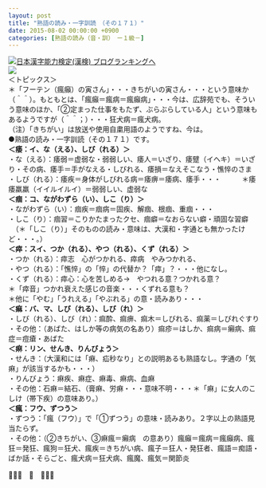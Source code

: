```yaml
---
layout: post
title: "熟語の読み・一字訓読　（その１７１）"
date: 2015-08-02 00:00:00 +0900
categories: [熟語の読み（音・訓）　ー１級－]
---
```


[![](/syuusyuu9701/assets/images/熟語の読み・一字訓読-（その１７１）-br_c_3028_1.gif)](http://blog.with2.net/link.php?1659096:3028 "日本漢字能力検定(漢検) ブログランキングへ")[日本漢字能力検定(漢検) ブログランキングへ](http://blog.with2.net/link.php?1659096:3028)  
![](/syuusyuu9701/assets/images/熟語の読み・一字訓読-（その１７１）-4921376db1854f1fb8856eaa3c80a81a.jpg)  
＜トピックス＞  
＊「フーテン（瘋癲）の寅さん」・・・きちがいの寅さん・・・という意味か（＾＾）。もともとは、「瘋癲＝瘋病＝瘋癲病」・・・今は、広辞苑でも、そういう意味のほか、「②定まった仕事をもたず、ぶらぶらしている人」という意味もあるようですが（＾＾；）・・・狂犬病＝瘋犬病。  
（注）「きちがい」は放送や使用自粛用語のようですね、今は。  
●熟語の読み・一字訓読（その１７１）です。  
**＜痿：イ、な（える）、しび（れる）＞**  
・な（える）：痿弱＝虚弱な・弱弱しい、痿人＝いざり、痿躄（イヘキ）＝いざり・その病、痿手＝手がなえる・しびれる、痿損＝なえそこなう・憔悴のさま  
・しび（れる）：痿疾＝身体がしびれる病＝痿痹＝痿病、痿手・・・　　　＊痿痿羸羸（イイルイルイ）＝弱弱しい、虚弱な  
**＜痼：コ、ながわずら（い）、しこ（り）＞**  
・ながわずら（い）：痼疾＝痼病＝固疾、解痼、根痼、重痼・・・  
・しこ（り）：痼習＝こりかたまったクセ、痼癖＝なおらない癖・頑固な習癖  
　（＊「しこ（り）」そのものの読み・意味は、大漢和・字通とも無かったけど・・・。）  
**＜瘁：スイ、つか（れる）、やつ（れる）、くず（れる）＞**  
・つか（れる）：瘁志　心がつかれる、瘁病　やみつかれる、  
・やつ（れる）：「憔悴」の「悴」の代替か？「瘁」？・・・他になし。  
・くず（れる）：瘁心：心を苦しめる→　やつれる意？つかれる意？  
＊「瘁音」つかれ衰えた感じの音楽・・・くずれる意も？  
＊他に「やむ」「うれえる」「やぶれる」の意・読みあり・・・  
**＜痲：バ、マ、しび（れる）、しび（れ）＞**  
・しび（れる）、しび（れ）：痲酔、痲痹、痲木＝しびれる、痲薬＝しびれぐすり  
・その他：（あばた、はしか等の病気の名あり）痲疹＝はしか、痲病＝癩病、痲症＝痘瘡・あばた  
**＜痳：リン、せんき、りんびょう＞**  
・せんき：（大漢和には「痳、疝秒なり」との説明あるも熟語なし。字通の「気痳」が該当するかも・・・）  
・りんびょう：痳疾、痳症、痳毒、痳病、血痳  
・その他：石痳＝結石、（膏痳、労痳・・・意味不明・・・＊「痳」に女人のこしけ（帯下疾）の意味あり。）  
**＜瘋：フウ、ずつう＞**  
・ずつう：「瘋（フウ）」で「①ずつう」の意味・読みあり。２字以上の熟語見当たらず。  
・その他：（②きちがい、③痳瘋＝癩病　の意あり）瘋癲＝瘋病＝瘋癲病、瘋狂＝発狂、瘋狗＝狂犬、瘋疾＝きちがい病、瘋子＝狂人・発狂者、瘋語＝痴語・ばか話・そらごと、瘋犬病＝狂犬病、瘋魔、瘋気＝関節炎  
  
👋👋👋　🐑　👋👋👋  